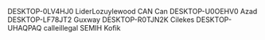 DESKTOP-0LV4HJ0 LiderLozuylewood
CAN Can
DESKTOP-U0OEHV0 Azad
DESKTOP-LF78JT2 Guxway
DESKTOP-R0TJN2K Cilekes
DESKTOP-UHAQPAQ calleillegal
SEMIH Kofik
